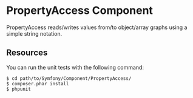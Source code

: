 PropertyAccess Component
========================

PropertyAccess reads/writes values from/to object/array graphs using a simple
string notation.

Resources
---------

You can run the unit tests with the following command:

    $ cd path/to/Symfony/Component/PropertyAccess/
    $ composer.phar install
    $ phpunit
